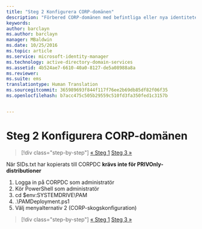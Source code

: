 ```yaml
---
title: "Steg 2 Konfigurera CORP-domänen"
description: "Förbered CORP-domänen med befintliga eller nya identiteter som ska hanteras av Privileged Identity Manager med hjälp av skript"
keywords: 
author: barclayn
ms.author: barclayn
manager: MBaldwin
ms.date: 10/25/2016
ms.topic: article
ms.service: microsoft-identity-manager
ms.technology: active-directory-domain-services
ms.assetid: 4b524ae7-6610-40a0-8127-de5a08988a8a
ms.reviewer: 
ms.suite: ems
translationtype: Human Translation
ms.sourcegitcommit: 365989693f844f117f76ee2b69db85df82f06f35
ms.openlocfilehash: b7acc475c505b29559c510fd3fa350fed1c3157b


---
```


# <a name="step-2-configuring-the-corp-domain"></a>Steg 2 Konfigurera CORP-domänen

>[!div class="step-by-step"]
[« Steg 1](sp1-step1-configuring-priv-domain.md)
[Steg 3 »](sp1-step3-installing-configuring-sql.md)

När SIDs.txt har kopierats till CORPDC **krävs inte för PRIVOnly-distributioner**

1. Logga in på CORPDC som administratör
2. Kör PowerShell som administratör
3. cd $env:SYSTEMDRIVE\PAM
4. .\PAMDeployment.ps1
5. Välj menyalternativ 2 (CORP-skogskonfiguration)

>[!div class="step-by-step"]
[« Steg 1](sp1-step1-configuring-priv-domain.md)
[Steg 3 »](sp1-step3-installing-configuring-sql.md)



<!--HONumber=Nov16_HO2-->


